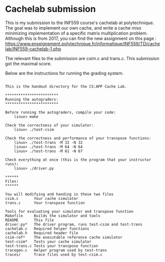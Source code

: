 # Cachelab submission

This is my submission to the INF559 course's cachelab at polytechnique. The goal was to implement our own cache, and write a cache miss minimizing implementation of a specific matrix multiplication problem.
Although this is from 2017, you can find the new assignment on this page : 
https://www.enseignement.polytechnique.fr/informatique/INF559/TD/cachelab/INF559-cachelab-1.php

The relevant files to the submission are csim.c and trans.c. This submission got the maximal score.

Below are the instructions for running the grading system.

```

This is the handout directory for the CS:APP Cache Lab. 

************************
Running the autograders:
************************

Before running the autograders, compile your code:
    linux> make

Check the correctness of your simulator:
    linux> ./test-csim

Check the correctness and performance of your transpose functions:
    linux> ./test-trans -M 32 -N 32
    linux> ./test-trans -M 64 -N 64
    linux> ./test-trans -M 61 -N 67

Check everything at once (this is the program that your instructor runs):
    linux> ./driver.py    

******
Files:
******

You will modifying and handing in these two files
csim.c       Your cache simulator
trans.c      Your transpose function

Tools for evaluating your simulator and transpose function
Makefile     Builds the simulator and tools
README       This file
driver.py*   The driver program, runs test-csim and test-trans
cachelab.c   Required helper functions
cachelab.h   Required header file
csim-ref*    The executable reference cache simulator
test-csim*   Tests your cache simulator
test-trans.c Tests your transpose function
tracegen.c   Helper program used by test-trans
traces/      Trace files used by test-csim.c

```

